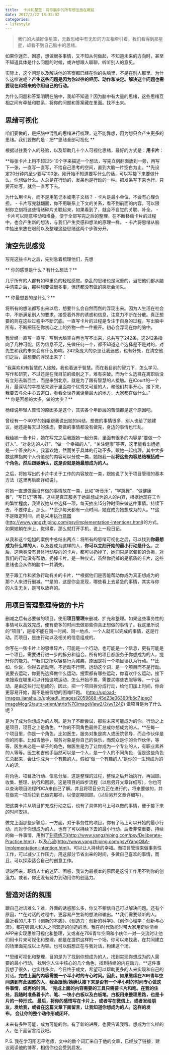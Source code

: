 ```yaml
---
title:  卡片和星空：将你脑中的所有想法放在眼前
date: 2017/2/22 18:35:32
categories: 
- lifestyle
---
```


> 我们的大脑好像星空，无数思绪中有无形的力互相牵引着，我们看得到那星星，却看不到自己脑中的思绪。 

如果你迷茫、困惑，想做很多事情，又不知从何做起，不知道未来的方向时，甚至不知道具体是什么问题的时候，或许想跟人聊聊，听听别人的意见。

实际上，这个问题以及解决他的答案都已经在你的头脑里，不是在别人那里。为什么这样说呢？**产生这些问题是因为你过往的经历、动作和决定。解决这个问题也需要现在和将来的你用自己的行动。**

为什么问题和答案明明在脑中，我却不知道？因为脑中有大量的思绪，这些思绪互相之间有牵扯和联系，将你的问题和答案藏在里面。找不出来。

## 思绪可视化

咱们要做的，是把脑中混乱的思绪进行梳理，这不能靠想，因为想只会产生更多的思绪。我们要做的是：把**思绪全部可视化 **

根据过往我个人的经验，以及帮助几十个人可视化思绪，最好的方式是：**用卡片**：

**每张卡片上用不超过5-10个字来描述一个想法，写完立刻翻面放到一旁，再写下一张，一直写一直写，不给自己思考的空间，直到大脑一片空白为止。**先设定20分钟内至少要写100张。刚开始不知道要写什么的话，可以写接下来要做什么，你想做什么。人总是在行动的，发呆也是行动的一种。把发呆写下来也行。只要开始写，就会一直写下去。

为什么用卡片，而不是用笔记本或电子文档？
- 卡片是最小单位，不会有心理负担。
- 卡片写完就翻面，你不用联系上下文的关系，看不到前面的内容，可以限制你立刻将这些情绪碎片关联起来，如果看到了，就会不自觉的关联、补全。
- 卡片可以随意移动和堆叠，便于全部写完之后的整理，在不断移动卡片的过程中，也会产生新的想法，与我们产生灵感和想法的原理一样。
- 卡片将思绪从脑中抽出来放在眼前以及整理这些思绪这两个步骤分开。

## 清空先说感觉

写完这些卡片之后，先别急着梳理他们，先想

** 你的感觉是什么？有什么想法？**

几乎所有的人都有如释重负的轻松感觉。杂乱的思绪也是沉重的，当把他们都从脑中清空之后，那种想要做很多事，但还都没有做的感觉会消失。

** 你最想要的是什么？**

将所有的想法都写出来以后，想要什么会自然而然的浮现出来。因为人生活在社会中，不断满足别人的要求，接受着外界的诱惑和信息，注意力不断在分散。真正想要的则在这些过程中不断沉底。一直写卡片的过程是专注于自身的过程。写出脑中所有，不断把压在你初心之上的外物一件一件搬开。初心会浮现在你的脑中。

我曾经一直写一直写，写到大脑空白再也写不出来，总共写了242条，这242条指向了几种可能，因为信息不足，先做任何一个，都不知道这个选择是不是对的，对先生和我的未来会有什么影响。242条庞大的杂思让我迷惑，也有好处，在清空他们之后，最想要的浮现出来了：

“我喜欢和有智慧的人接触，我也着迷于智慧。而在我目前的智力下，怎么学习、写作和研究，不过还是在我目前的级别之下，难有突破。而为什么选择在离职后没有立刻去新西兰，而是来到北京，就是为了跟有智慧的人接触。在iCourt的一个月，最深切的幸福感来源于里面每个优秀又可爱的人，和他们共事开心。接下来，我要去与众中心五道口，看看全世界阅读量最大的地方，大家都在做什么。”
 
** 你是否想的太多，做的太少？**

杨绛说年轻人苦恼的原因多是这个，其实各个年龄层的苦恼都是这个原因吧。

曾经有一个40岁的姐姐跟我说出她的纠结，想做的事情很多，别人也给了她建议，她还是每天过的焦虑，要做的事情都没有做完，身边的事情也忙乱。

我给她一叠卡片，她在写完之后我跟她一起分类，里面有很多的内容是“要做一个好人”、“对身边的人好”、“做一个幸福的人”，“关注健康”等等，这里能看出姐姐是一个善良的人，我喜欢她，然而关于具体的行动不多。跟她一起梳理，其中大多数这样指向个人价值观的内容可以分成一类，她跟我一起**将这些内容总结概括成一个角色，然后跟她确认，这是否就是她最想成为的人。**

之后，将她写出的卡片中关于工作的内容放在一类，跟她说了关于项目管理的基本方法（这里再后面详细说）。

将她一直想做而没有做的事情放在一类，比如“听音乐”，“学跳舞”，“做健康餐”，“写日记”等等。这些是真正服务于她最想成为的人的内容，根据她现在工作的繁忙程度，我建议她从中选择一项，每天抽出15分钟时间来做这件事情。持续下去，不要停止，那么，**至少每天都有一点时间，她在成为她想成为的人。**这不是限定时间，而是采用[执行意图]()(http://www.yangzhiping.com/psy/implementation-intentions.html)的方式。如果她躺在床上，觉得累，那么就打开手机，说上一段日记。

从我和这个姐姐的案例中总结出两点：将所有的思绪可视化之后，可以找到**你最想成为什么样的人**，以及要成为这样的人，**你可以立刻开始的最小行动是什么**。之后，这两类没有具体行动导向的卡片，都可以扔掉了，她们只是沉甸甸的负担，对我们的行动没有帮助，扔掉卡片，是一种仪式，虽然你扔掉的是纸质的卡片，这些思绪也会从你的脑中一并消失。

至于跟工作和紧急行动有关的卡片，**根据他们是否能帮助你成为真正想成为的那个人来进行删减。**是的，这是你会发现，哪些看上去紧急的事情，其实与你的人生无关，是可以放弃的。

## 用项目管理整理待做的卡片

删减之后有必要做的项目，使用**项目管理**来删减、扩充和整理。如果这些事务性的事情可以高效完成，便有更多的时间去做那些你真正想做的事情了。我这里所说的“项目”，是指不能在同一时间、同一地点、一个人就可以完成的事情，这是行动。而项目，是由行动以及相关的信息组成的。

你写在一张卡片上的思维碎片，可能是一个行动，也可能是一个信息，更有可能是一个项目。需要进行进一步的拆分和组合。所有的项目都服务于你想成为的人，提升你的能力。**我们之所以容易行为瘫痪，原因是将一个项目误认为行动。**比如，你说，你得去运动啊，不运动不行啊。运动这个词，是一个项目而不是行动。说要去运动，你要先选择做什么运动，搜索都有哪些运动，你喜欢什么运动，接下来搜索在哪里可以开始这项运动，怎么开始不累，需要买哪些衣服等等。一个运动，是由这些行动组成的。因此，把一个项目拆分成行动，给他们加上时间，你会更容易开始，而不是被假想的困难吓跑。
![]()(http://upload-images.jianshu.io/upload\_images/2059688-45d23e06390fb5c7.jpeg?imageMogr2/auto-orient/strip%7CimageView2/2/w/1240)
做项目是为了什么呢？

是为了成为你想成为的人啊。是为了不断尝试，那些未来可能成为的你。行动之上是项目，项目之上是角色。**你的不同角色最终汇总成你想成为的人。**在每一个项目里，你是一个角色，比如医生，服务对象是病人或医院领导，而合作伙伴是你的同事。比如吉他手，服务对象是你自己的快乐，而观众是你的合作伙伴，等等，医生未必是一辈子的角色，做医生是为了让你成为一个专业的人，有职业素养的人等等。医生和吉他手当然可以是一个人，是一个人的不同角色，但是这些角色汇总起来，会让你成为一个有趣的人，假如“做一个有趣的人”是你的一生想成为的人的话。

将角色、项目及行动、信息分层，这是整理的过程，整理之后开始执行，再回顾。收集、整理、执行和回顾，这是项目的四步流程（以后另开文章详细写），你也可以查询项目流程PDCA来自己了解。并且将项目分为正在进行的，将来要做的，并在做完一项后拉到已做完那栏，以便定期回顾。（以后另开文章详细写）。

把这类卡片从项目扩充成行动之后，也有了具体的马上可以做的事情，便于接下来的时间安排。

做完上面那些步骤后，一方面，对于事务性的项目，你有了马上可以开始的最小行动，而对于你想成为的人，也有了可以持续下去的最小行动。后者非常重要，持续的做一件事情，用到了[刻意练习]()(http://www.yangzhiping.com/psy/Deliberate-Practice.html)，以及[心流]()(http://www.yangzhiping.com/psy/YangQ&A-Implementation-intention.html)。可以让人持续的幸福。而项目管理来做事务性工作，可以减少工作压力。用这部分节省出来的时间，多做自己喜欢的事情，而且，可以探索适合自己的创意工作。

话说回来，职场人士的迷茫、困惑，我认为最根本的原因是这份工作用不到你的创造力。或者，你还没有努力到动用你的创造力。

## 营造对话的氛围

跟自己对话难么？难，外面的诱惑那么多，你又不相信自己可以解决问题。还有个原因，**在对话的过程中，更容易产生新的想法和输出。**我们需要倾听的人。最近看的几本书《创新的本质》、《创造力：创新的科学》、《创作心理学：创新与心流》，都在强调人和人之间营造的创造的场。我在i时代效能时带大家用奇妙清单APP来实现思维可视化和整理，又或者在706青年空间和小伙伴一对一交流时让他们用卡片来可视化和整理，都是在提供这样的一个场。你可以来找我，在共同建立的场里面完成以上内容。也可以假想正在与我对话，构建这个场。

**思维可视化和整理，目的是为了找到你想成为的人，找到实现你想成为的人需要的最小行动， 找到你人生中核心的几个角色，找到持续的内在动力。**这件事我想了很久，也实践多次，今日终于成文，希望可以帮助更多的人来实现和自己的对话。**完成上面的内容需要一个半小时的专心时间。**因此，如果继续在706青年空间遇到有此困惑的人，我会跟他/她确认接下来是否有一个半小时的时间专心做这件事情，或再约时间。
“完成上面的内容需要的工具只需要卡片和笔。在我的住处，我随时准备着卡片、笔、一块小白板以及白板笔。白板用来整理思路，也是卡片的一种形式。
最后，将你的感悟写在卡片上，或者写在微信上，或者发给朋友，发给我，或者在这篇文章下面留言，让我知道你想成为的人。这样的发布， 会让你的整个动作**形成闭环**。

未来有多种可能，成为可能的你。有了新的进展，也要告诉我哦。想成为什么样的人，在下面留言给我吧。

P.S. 我在学习阳志平老师，文中的数个词汇来自于他的文章，已经放了链接，建议阅读他的博客，相信你也会受到启发。 







